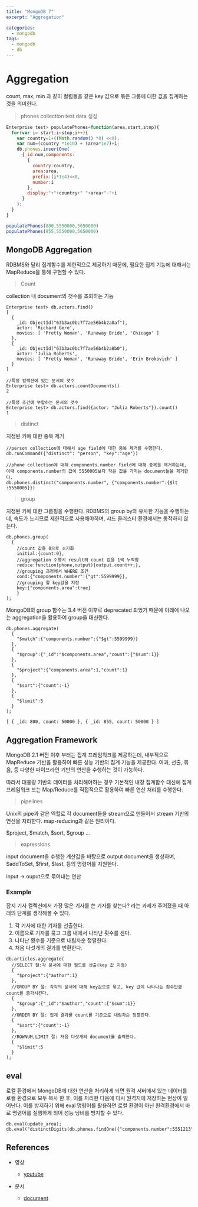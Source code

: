 ```yaml
---
title: "MongoDB 7"
excerpt: "Aggregation"

categories:
  - mongodb
tags:
  - mongodb
  - db
---
```


# Aggregation

count, max, min 과 같이 컬럼들을 같은 key 값으로 묶은 그룹에 대한 값을 집계하는 것을 의미한다.

> phones collection test data 생성

```js
Enterprise test> populatePhones=function(area,start,stop){
  for(var i= start;i<stop;i++){
    var country=1+((Math.random() *8) <<0);
    var num=(country *1e10) + (area*1e7)+i;
    db.phones.insertOne(
      {_id:num,components:
        {
          country:country,
          area:area,
          prefix:(i*1e4)<<0,
          number:i
        },
        display:"+"+country+" "+area+"-"+i
      }
    );
  }
}

populatePhones(800,5550000,5650000)
populatePhones(855,5550000,5650000)
```

## MongoDB Aggregation

RDBMS와 달리 집계함수를 제한적으로 제공하기 때문에, 필요한 집계 기능에 대해서는 MapReduce을 통해 구현할 수 있다.

> Count

collection 내 document의 갯수를 조회하는 기능

```
Enterprise test> db.actors.find()
[
  {
    _id: ObjectId("63b3ac0bc7f7ae56b4b2a8af"),
    actor: 'Richard Gere',
    movies: [ 'Pretty Woman', 'Runaway Bride', 'Chicago' ]
  },
  {
    _id: ObjectId("63b3ac0bc7f7ae56b4b2a8b0"),
    actor: 'Julia Roberts',
    movies: [ 'Pretty Woman', 'Runaway Bride', 'Erin Brokovich' ]
  }
]

//특정 컬렉션에 있는 문서의 갯수
Enterprise test> db.actors.countDocuments()
2

//특정 조건에 부합하는 문서의 갯수
Enterprise test> db.actors.find({actor: "Julia Roberts"}).count()
1
```

> distinct

지정된 키에 대한 중복 제거

```
//person collection에 대해서 age field에 대한 중복 제거를 수행한다.
db.runCommand({"distinct": "person", "key":"age"})

//phone collection에 대해 components.number field에 대해 중복을 제거하는데, 이때 components.number의 값이 5550005보다 작은 값을 가지는 document들을 제거한다.
db.phones.distinct("components.number", {"components.number":{$lt :5550005}})
```

> group

지정된 키에 대한 그룹핑을 수행한다. RDBMS의 group by와 유사한 기능을 수행하는데, 속도가 느리므로 제한적으로 사용해야하며, 샤드 클러스터 환경에서는 동작하지 않는다.

```
db.phones.group(
  {
    //count 값을 0으로 초기화
    initial:{count:0},
    //aggregation 수행시 result의 count 값을 1씩 누적함
    reduce:function(phone,output){output.count++;},
    //grouping 과정에서 WHERE 조건
    cond:{"components.number":{"gt":5599999}},
    //grouping 할 key값을 지정
    key:{"components.area":true}
    }
);
```
MongoDB의 group 함수는 3.4 버전 이후로 deprecated 되었기 때문에 아래에 나오는 aggregation을 활용하여 group을 대신한다.


```
db.phones.aggregate(
  {
    "$match":{"components.number":{"$gt":5599999}}
  },
  {
    "$group":{"_id":"$components.area","count":{"$sum":1}}
  },
  {
    "$project":{"components.area":1,"count":1}
  },
  {
    "$sort":{"count":-1}
  },
  {
    "$limit":5
  }
);

[ { _id: 800, count: 50000 }, { _id: 855, count: 50000 } ]
```

## Aggregation Framework

MongoDB 2.1 버전 이후 부터는 집계 프레임워크를 제공하는데, 내부적으로 MapReduce 기반을 활용하여 빠른 성능 기반의 집계 기능을 제공한다. 여과, 선출, 묶음, 등 다양한 파이프라인 기반의 연산을 수행하는 것이 가능하다.

따라서 대용량 기반의 데이터를 처리해야하는 경우 기본적인 내장 집계함수 대신에 집계 프레임워크 또는 Map/Reduce를 직접적으로 활용하여 빠른 연산 처리를 수행한다.

> pipelines

Unix의 pipe과 같은 역할로 각 document들을 stream으로 만들어서 stream 기반의 연산을 처리한다. map-reducing과 같은 원리이다.

$project, $match, $sort, $group ...

> expressions

input document을 수행한 계산값을 바탕으로 output document을 생성하며, $addToSet, $first, $last, 등의 명령어를 지원한다.

input -> ouput으로 묶어내는 연산

### Example

잡지 기사 컬렉션에서 가장 많은 기사를 쓴 기자를 찾는다? 라는 과제가 주어졌을 때 아래의 단계를 생각해볼 수 있다.

1. 각 기사에 대한 기자를 선출한다.
2. 이름으로 기자를 묶고 그룹 내에서 나타난 횟수를 센다.
3. 나타난 횟수를 기준으로 내림차순 정렬한다.
4. 처음 다섯개의 결과를 반환한다.

```
db.articles.aggregate(
  //SELECT 절:각 문서에 대한 필드를 선출(key 값 지정) 
  {
    "$project":{"author":1}
  },
  //GROUP BY 절: 각각의 문서에 대해 key값으로 묶고, key 값이 나타나는 횟수만큼 count를 증가시킨다.
  {
    "$group":{"_id":"$author","count":{"$sum":1}}
  },
  //ORDER BY 절: 집계 결과를 count를 기준으로 내림차순 정렬한다.
  {
    "$sort":{"count":-1}
  },
  //ROWNUM,LIMIT 절: 처음 다섯개의 document를 출력한다.
  {
    "$limit":5
  }
);
```
## eval

로컬 환경에서 MongoDB에 대한 연산을 처리하게 되면 원격 서버에서 있는 데이터를 로컬 환경으로 모두 복사 한 후, 이를 처리한 다음에 다시 원격지에 저장하는 현상이 일어난다. 이를 방지하기 위해 eval 명령어를 활용하면 로컬 환경이 아닌 원격환경에서 바로 명령어를 실행하게 되어 성능 낭비를 방지할 수 있다.

```
db.eval(update_area);
db.eval("distinctDigits(db.phones.findOne({"components.number":5551213"}))");
```


## References

- 영상
  - [youtube](https://www.youtube.com/watch?v=D39QE3OkCqM&list=PL9mhQYIlKEheyXIEL8RQts4zV_uMwdWFj&index=15)

- 문서
  - [document](https://www.mongodb.com/docs/)








